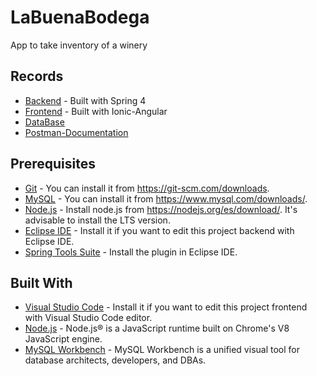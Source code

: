 # LaBuenaBodega
App to take inventory of a winery

## Records
* [Backend](https://github.com/Nestorbd/LaBuenaBodega/tree/master/backend/LaBuenaBodega) - Built with Spring 4
* [Frontend](https://github.com/Nestorbd/LaBuenaBodega/tree/master/frontend) - Built with Ionic-Angular
* [DataBase](https://github.com/Nestorbd/LaBuenaBodega/blob/master/backend/Bodega_DB.sql)
* [Postman-Documentation](https://documenter.getpostman.com/view/12915886/TVRkb8FA)

## Prerequisites
* [Git](https://git-scm.com) - You can install it from https://git-scm.com/downloads.
* [MySQL](https://www.mysql.com)  - You can install it from https://www.mysql.com/downloads/.
* [Node.js](https://nodejs.org/en/) - Install node.js from https://nodejs.org/es/download/. It's advisable to install the LTS version.
* [Eclipse IDE](https://www.eclipse.org) - Install it if you want to edit this project backend with Eclipse IDE.
* [Spring Tools Suite](https://spring.io/tools) - Install the plugin in Eclipse IDE.

## Built With
* [Visual Studio Code](https://www.eclipse.org) - Install it if you want to edit this project frontend with Visual Studio Code editor.
* [Node.js](https://nodejs.org/en/) - Node.js® is a JavaScript runtime built on Chrome's V8 JavaScript engine.
* [MySQL Workbench](https://www.mysql.com/products/workbench/) - MySQL Workbench is a unified visual tool for database architects, developers, and DBAs.
 

